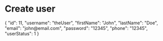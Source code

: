 # Create user

<!--Specify request and response samples manually. 
You can add the sample inside the <sample> element or include it from a file using the 'src' attribute.-->

<api-endpoint openapi-path="./../openapi.yaml" endpoint="/user" method="post">
    <request>
        <sample src="examples.json" include-lines="1-10"/>
    </request>
    <response type="default">
        <sample>
            {
              "id": 11,
              "username": "theUser",
              "firstName": "John",
              "lastName": "Doe",
              "email": "john@email.com",
              "password": "12345",
              "phone": "12345",
              "userStatus": 1
            }
        </sample>
    </response>
</api-endpoint>




